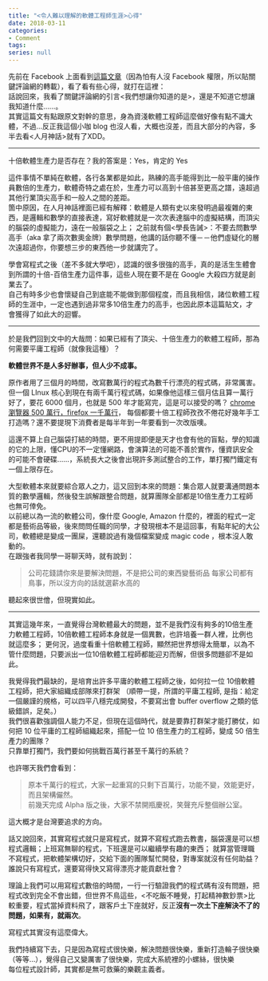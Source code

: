 ```yaml
---
title: "<令人難以理解的軟體工程師生涯>心得"
date: 2018-03-11
categories:
- Comment
tags:
series: null
---
```


先前在 Facebook 上面看到[這篇文章](https://www.thenewslens.com/article/91122)（因為怕有人沒 Facebook 權限，所以貼關鍵評論網的轉載），看了看有些心得，就打在這裡：  
話說回來，我看了關鍵評論網的引言<我們想讓你知道的是>，還是不知道它想讓我知道什麼……。  
其實這篇文有點跟原文對幹的意思，身為資淺軟體工程師這麼做好像有點不識大體，不過…反正我這個小咖 blog 也沒人看，大概也沒差，而且大部分的內容，多半去看<人月神話>就有了XDD。  
<!--more-->

---

十倍軟體生產力是否存在？我的答案是：Yes，肯定的 Yes  

這件事情不單純在軟體，各行各業都是如此，熟練的高手能得到比一般平庸的操作員數倍的生產力，軟體奇特之處在於，生產力可以高到十倍甚至更高之譜，遠超過其他行業頂尖高手和一般人之間的差距。  
箇中原因，在人月神話裡面已經有解釋：軟體是人類有史以來發明過最複雜的東西，是邏輯和數學的直接表達，寫好軟體就是一次次表達腦中的虛擬結構，而頂尖的腦袋的虛擬能力，遠在一般腦袋之上；
之前就有個<學長告誡>：不要去問數學高手（aka 拿了兩次數奧金牌）數學問題，他講的話你聽不懂－－他們虛疑化的層次遠超過你，你要想三步的東西他一步就講完了。  

學會寫程式之後（差不多就大學吧），認識的很多很強的高手，真的是活生生體會到所謂的十倍-百倍生產力這件事，這些人現在要不是在 Google 大殺四方就是創業去了。  
自己有時多少也會懷疑自己到底能不能做到那個程度，而且我相信，諸位軟體工程師的生涯中，一定也遇到過非常多10倍生產力的高手，也因此原本這篇貼文，才會獲得了如此大的迴響。  

---

於是我們回到文中的大哉問：如果已經有了頂尖、十倍生產力的軟體工程師，那為何需要平庸工程師（就像我這種）？  

**軟體世界不是人多好辦事，但人少不成事。**  

原作者用了三個月的時間，改寫數萬行的程式為數千行漂亮的程式碼，非常厲害。  
但一個 LInux 核心到現在有兩千萬行程式碼，如果像他這樣三個月估且算一萬行好了，要花 6000 個月，也就是 500 年才能寫完，這是可以接受的嗎？
[chrome 瀏覽器 500 萬行，firefox 一千萬行](https://www.quora.com/What-is-the-biggest-program-lines-of-code-ever-made)，
每個都要十倍工程師孜孜不倦花好幾年手工打造嗎？還不要提現下消費者是每半年到一年要看到一次改版噢。  

這還不算上自己腦袋打結的時間，更不用提即便是天才也會有他的盲點，學的知識的它的上限，懂CPU的不一定懂網路，會演算法的可能不善於實作，懂資訊安全的可能不會硬碟……，系統長大之後會出現許多測試整合的工作，單打獨鬥鐵定有一個上限存在。  

大型軟體本來就要綜合眾人之力，這又回到本來的問題：集合眾人就要溝通問題本質的數學邏輯，然後發生誤解跟整合問題，就算團隊全部都是10倍生產力工程師也無可倖免。  
以前總以為一流的軟體公司，像什麼 Google, Amazon 什麼的，裡面的程式一定都是藝術品等級，後來問問任職的同學，才發現根本不是這回事，有點年紀的大公司，軟體總是變成一團屎，還聽說過有幾個檔案變成 magic code ，根本沒人敢動的。  
在跟強者我同學一哥聊天時，就有說到：

> 公司花錢請你來是要解決問題，不是把公司的東西變藝術品
> 每家公司都有鳥事，所以沒方向的話就選薪水高的

聽起來很世儈，但現實如此。  

---

其實這幾年來，一直覺得台灣軟體最大的問題，並不是我們沒有夠多的10倍生產力軟體工程師，10倍軟體工程師本身就是一個異數，也許培養一群人裡，比例也就這麼多；
更何況，過度看重十倍軟體工程師，顯然把世界想得太簡單，以為不管什麼問題，只要派出一位10倍軟體工程師都能迎刃而解，但很多問題卻不是如此。  

我覺得我們最缺的，是培育出許多平庸的軟體工程師之後，如何拉一位 10倍軟體工程師，把大家組織成部隊來打群架
（順帶一提，所謂的平庸工程師, 是指：給定一個嚴謹的規格，可以四平八穩完成開發，不要寫出會 buffer overflow 之類的低級錯誤，足矣。）  
我們很喜歡強調個人能力不足，但現在這個時代，就是要靠打群架才能打勝仗，如何把 10 位平庸的工程師組織起來，搭配一位 10 倍生產力的工程師，變成 50 倍生產力的團隊？  
只靠單打獨鬥，我們要如何挑戰百萬行甚至千萬行的系統？  

也許哪天我們會看到：

> 原本千萬行的程式，大家一起重寫的只剩下百萬行，功能不變，效能更好，而且架構儼然。  
> 前幾天完成 Alpha 版之後，大家不禁開瓶慶祝，笑聲充斥整個辦公室。  

這大概才是台灣要追求的方向。  

話又說回來，其實寫程式就只是寫程式，就算不寫程式跑去教書，腦袋還是可以想程式邏輯；上班寫無聊的程式，下班還是可以繼續學有趣的東西；
就算當管理職不寫程式，把軟體架構切好，交給下面的團隊幫忙開發，對專案就沒有任何助益？誰說只有寫程式，還要寫得快又寫得漂亮才能貢獻社會？  

理論上我們可以用寫程式數倍的時間，一行一行驗證我們的程式碼有沒有問題，把程式改到完全不會出錯，但世界不鳥這些，<不吃飯不睡覺，打起精神數鈔票>比較重要，程式當掉資料飛了，跟客戶土下座就好，反正**沒有一次土下座解決不了的問題，如果有，就兩次**。  

寫程式其實沒有這麼偉大。  

我們持續寫下去，只是因為寫程式很快樂，解決問題很快樂，重新打造輪子很快樂（等等…），覺得自己又變厲害了很快樂，完成大系統裡的小螺絲，很快樂  
每位程式設計師，其實都是無可救藥的樂觀主義者。  